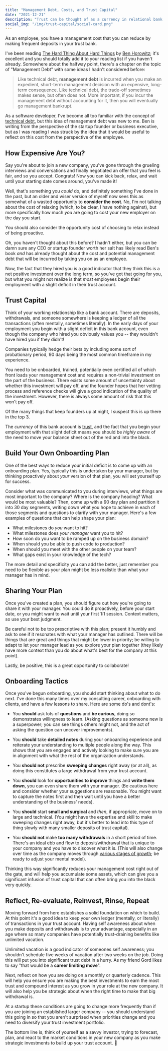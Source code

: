 ```yaml
---
title: "Management Debt, Costs, and Trust Capital"
date: "2021-12-21"
description: "Trust can be thought of as a currency in relational bank accounts."
social_img: "/img/trust-capital/social-card.png"
---
```


<aside class="tldr">
As an employee, you have a management cost that you can reduce by making frequent deposits in your trust bank.
</aside>

I've been reading [The Hard Thing About Hard Things](https://www.amazon.ca/Hard-Thing-About-Things-Building/dp/0062273205) by [Ben Horowitz](https://twitter.com/bhorowitz); it's excellent and you should totally add it to your reading list if you haven't already. Somewhere about the halfway point, there's a chapter on the topic of "Management Debt" with some ideas I hadn't considered before:

> Like technical debt, **management debt** is incurred when you make an expedient, short-term management decision with an expensive, long-term consequence. Like technical debt, the trade-off sometimes makes sense, but often does not. More important, if you incur the management debt without accounting for it, then you will eventually go management bankrupt.

As a software developer, I've become all too familiar with the concept of [technical debt](https://en.wikipedia.org/wiki/Technical_debt), but this idea of management debt was new to me. Ben is writing from the perspective of the startup founder or business executive, but as I was reading I was struck by the idea that it would be useful to reflect on this cost from the perspective of the employee.

## How Expensive Are You?

Say you're about to join a new company, you've gone through the grueling interviews and conversations and finally negotiated an offer that you feel is fair, and so you accept. Congrats! Now you can kick back, relax, and wait until your starting date comes around, you've made it!

Well, that's something you _could_ do, and definitely something I've done in the past, but an older and wiser version of myself now sees this as somewhat of a wasted opportunity to **consider the cost**. No, I'm not talking about the cost of relaxing (which, to be clear, I have nothing against), but more specifically how much _you_ are going to cost your new employer on the day you start.

<aside class="left">
You should also consider the opportunity cost of choosing to relax instead of being proactive.
</aside>

Oh, you haven't thought about this before? I hadn't either, but you can be damn sure any CEO or startup founder worth her salt has likely read Ben's book _and_ has already thought about the cost and potential management debt that will be incurred by taking you on as an employee.

Now, the fact that they hired you is a good indicator that they think this is a net positive investment over the long term, so you've got that going for you, but what you might not realize is that _most_ employees begin their employment with a slight deficit in their trust account.

## Trust Capital

Think of your working relationship like a bank account. There are deposits, withdrawals, and someone somewhere is keeping a ledger of all the transactions (often mentally, sometimes literally). In the early days of your employment you begin with a slight deficit in this bank account, even though the company who hired you obviously values you -- they wouldn't have hired you if they didn't!

<aside class="right">Companies typically hedge their bets by including some sort of probationary period, 90 days being the most common timeframe in my experience.</aside>

You need to be onboarded, trained, potentially even certified all of which front loads your management cost and requires a non-trivial investment on the part of the business. There exists some amount of uncertainty about whether this investment will pay off, and the founder hopes that her vetting process and reference checks will give a good indication of the quality of the investment. However, there is always some amount of risk that this won't pay off.

Of the many things that keep founders up at night, I suspect this is up there in the top 3.

The _currency_ of this bank account is [trust](https://en.wikipedia.org/wiki/Trust_capital), and the fact that you begin your employment with that slight deficit means you should be _highly aware_ of the need to move your balance sheet out of the red and into the black.

## Build Your Own Onboarding Plan

One of the best ways to reduce your initial deficit is to come up with an onboarding plan. Yes, typically this is undertaken by your manager, but by thinking proactively about _your_ version of that plan, you will set yourself up for success.

Consider what was communicated to you during interviews, what things are most important to the company? Where is the company heading? What would be most valuable? Then, come up with a 90 day plan and partition it into 30 day segments, writing down what you hope to achieve in each of those segments and questions to clarify with your manager. Here's a few examples of questions that can help shape your plan:

- What milestones do _you_ want to hit?
- What milestones does _your manager_ want you to hit?
- How soon do you want to be ramped up on the business domain?
- When should you be able to push code to production?
- When should you meet with the other people on your team?
- What gaps exist in your knowledge of the tech?

The more detail and specificity you can add the better, just remember you need to be flexible as your plan might be less realistic than what your manager has in mind.

## Sharing Your Plan

Once you've created a plan, you should figure out how you're going to share it with your manager. You could do it proactively, before your start date, or you might want to wait until your first 1:1 session. Context matters, so use your best judgment.

Be careful not to be too prescriptive with this plan; present it humbly and ask to see if it resonates with what your manager has outlined. There will be things that are great and things that might be lower in priority; be willing to adapt to let your manager lead as you explore your plan together (they likely have more context than you do about what's best for the company at this point).

Lastly, be positive, this is a great opportunity to collaborate!

## Onboarding Tactics

Once you've begun onboarding, you should start thinking about what to do next. I've done this many times over my consulting career, onboarding with clients, and have a few lessons to share. Here are some do's and dont's:

- You **should** ask lots of **questions** and **be curious**, doing so demonstrates willingness to learn. (Asking questions as someone new is a superpower; you can see things others might not, and the act of asking the question can uncover improvements).

- You **should** take **detailed notes** during your onboarding experience and reiterate your understanding to multiple people along the way. This shows that you are engaged and actively looking to make sure you are in alignment with what the rest of the organization understands.

- You **should not** prescribe **sweeping changes** right away (or at all), as doing this constitutes a large withdrawal from your trust account.

- You **should** look for **opportunities to improve** things and **write them down**, you can even share them with your manager. (Be cautious here and consider whether your suggestions are reasonable. You might want to capture the notes first and then wait until you have a better understanding of the business' needs).

- You **should** start **small and surgical** and _then_, if appropriate, move on to large and technical. (You might have the expertise and skill to make sweeping changes right away, but it's better to lead into this type of thing slowly with many smaller deposits of trust capital).

- You **should not** make **too many withdrawals** in a short period of time. There's an ideal ebb and flow to deposit/withdrawal that is unique to your company and you have to discover what it is. (This will also change over time as the company moves through [various stages of growth](https://spin.atomicobject.com/2018/10/28/predictable-success/); be ready to adjust your mental model).

Thinking this way significantly reduces your management cost right out of the gate, and will help you accumulate some assets, which can give you a significant infusion of trust capital that can often bring you into the black very quickly.

## Reflect, Re-evaluate, Reinvest, Rinse, Repeat

Moving forward from here establishes a solid foundation on which to build. At this point it's a good idea to keep your own ledger (mentally, or literally) of transactions in your trust account. Having self awareness about when you make deposits and withdrawals is to your advantage, especially in an age where so many companies have potentially trust-draining benefits like unlimited vacation.

<aside>
Unlimited vacation is a good indicator of someones self awareness; you shouldn't schedule five weeks of vacation after two weeks on the job. Doing this will put you into significant trust debt in a hurry. As my friend Gord likes to say "that would be a <strong>career limiting move</strong>".
</aside>

Next, reflect on how you are doing on a monthly or quarterly cadence. This will help you ensure you are making the best investments to earn the most trust and compound interest as you grow in your role at the new company. It will also help you be strategic about when the right time to make that big withdrawal is.

At a startup these conditions are going to change more frequently than if you are joining an established larger company -- you should understand this going in so that you aren't surprised when priorities change and you need to diversify your trust investment portfolio.

The bottom line is, think of yourself as a savvy investor, trying to forecast, plan, and react to the market conditions in your new company as you make strategic investments to build up your trust account. 🚀